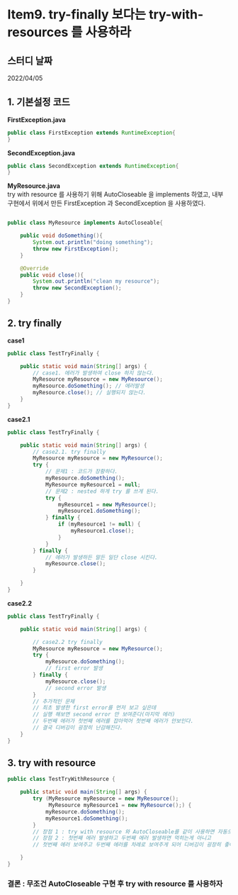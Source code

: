 # Item9. try-finally 보다는 try-with-resources 를 사용하라

## 스터디 날짜

2022/04/05

## 1. 기본설정 코드

**FirstException.java**
```java
public class FirstException extends RuntimeException{
}
```

**SecondException.java**
```java
public class SecondException extends RuntimeException{
}
```

**MyResource.java**<br>
try with resource 를 사용하기 위해 AutoCloseable 을 implements 하였고, 내부 구현에서 위에서 만든 FirstException 과 SecondException 을 사용하였다.
```java

public class MyResource implements AutoCloseable{

    public void doSomething(){
        System.out.println("doing something");
        throw new FirstException();
    }

    @Override
    public void close(){
        System.out.println("clean my resource");
        throw new SecondException();
    }
}

```

## 2. try finally
**case1**
```java
public class TestTryFinally {

    public static void main(String[] args) {
        // case1. 에러가 발생하여 close 하지 않는다.
        MyResource myResource = new MyResource();
        myResource.doSomething(); // 에러발생
        myResource.close(); // 실행되지 않는다.
    }
}
```

**case2.1**
```java
public class TestTryFinally {

    public static void main(String[] args) {
        // case2.1. try finally
        MyResource myResource = new MyResource();
        try {
            // 문제1 : 코드가 장황하다.
            myResource.doSomething();
            MyResource myResource1 = null;
            // 문제2 : nested 하게 try 를 쓰게 된다.
            try {
                myResource1 = new MyResource();
                myResource1.doSomething();
            } finally {
                if (myResource1 != null) {
                    myResource1.close();
                }
            }
        } finally {
            // 에러가 발생하든 말든 일단 close 시킨다.
            myResource.close();
        }

    }
}
```

**case2.2**
```java
public class TestTryFinally {

    public static void main(String[] args) {

        // case2.2 try finally
        MyResource myResource = new MyResource();
        try {
            myResource.doSomething();
            // first error 발생
        } finally {
            myResource.close();
            // second error 발생
        }
        // 추가적인 문제
        // 최초 발생한 first error를 먼저 보고 싶은데
        // 실행 해보면 second error 만 보여준다(마지막 에러)
        // 두번째 에러가 첫번째 에러를 잡아먹어 첫번째 에러가 안보인다.
        // 결국 디버깅이 굉장히 난감해진다.
    }
}
```

## 3. try with resource

```java
public class TestTryWithResource {

    public static void main(String[] args) {
        try (MyResource myResource = new MyResource();
             MyResource myResource1 = new MyResource();) {
            myResource.doSomething();
            myResource1.doSomething();
        }
        // 장점 1 : try with resource 와 AutoCloseable를 같이 사용하면 자동으로 close 호출 한다.
        // 장점 2 : 첫번째 에러 발생하고 두번째 에러 발생하면 먹히는게 아니고
        // 첫번째 에러 보여주고 두번째 에러를 차례로 보여주게 되어 디버깅이 굉장히 좋아진다.

    }
}
```

### 결론 : 무조건 AutoCloseable 구현 후 try with resource 를 사용하자